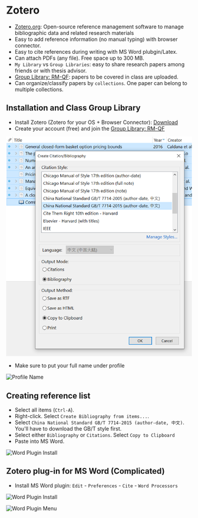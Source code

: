 # Zotero
* [Zotero.org](https://www.zotero.org): Open-source reference management software to manage bibliographic data and related research materials
* Easy to add reference information (no manual typing) with browser connector.
* Easy to cite references during writing with MS Word plubgin/Latex.
* Can attach PDFs (any file). Free space up to 300 MB. 
* `My Library` vs `Group Libraries`: easy to share research papers among friends or with thesis advisor.
* [Group Library: RM-QF](https://www.zotero.org/groups/2363301/phbs-rm-qf): papers to be covered in class are uploaded.
* Can organize/classify papers by `collections`. One paper can belong to multiple collections.

## Installation and Class Group Library
* Install Zotero (Zotero for your OS + Browser Connector): [Download](https://www.zotero.org/download/)
* Create your account (free) and join the [Group Library: RM-QF](https://www.zotero.org/groups/2363301/phbs-rm-qf)

![Group Join](../images/creating_bib.PNG)

* Make sure to put your full name under profile

![Profile Name](../images/Profile-Name.PNG)

## Creating reference list
* Select all items (`Ctrl-A`). 
* Right-click. Select `Create Bibliography from items...`. 
* Select `China National Standard GB/T 7714-2015 (author-date, 中文)`. You'll have to download the GB/T style first.
* Select either `Bibliography` or `Citations`. Select `Copy to Clipboard`
* Paste into MS Word.

![Word Plugin Install](../images/msword_plugin.png)

## Zotero plug-in for MS Word (Complicated)
* Install MS Word plugin: `Edit` - `Preferences` - `Cite` - `Word Processors`

![Word Plugin Install](../images/msword_plugin.png)

![Word Plugin Menu](../images/msword_menu.PNG)


